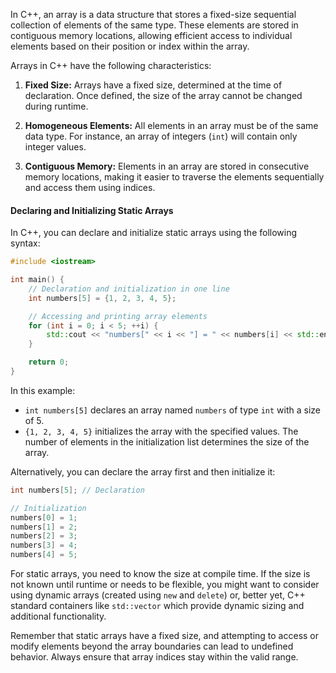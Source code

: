[//]: # (What is an Array)

In C++, an array is a data structure that stores a fixed-size sequential collection of elements of the same type. These elements are stored in contiguous memory locations, allowing efficient access to individual elements based on their position or index within the array.

Arrays in C++ have the following characteristics:

1. **Fixed Size:** Arrays have a fixed size, determined at the time of declaration. Once defined, the size of the array cannot be changed during runtime.

2. **Homogeneous Elements:** All elements in an array must be of the same data type. For instance, an array of integers (`int`) will contain only integer values.

3. **Contiguous Memory:** Elements in an array are stored in consecutive memory locations, making it easier to traverse the elements sequentially and access them using indices.

#### Declaring and Initializing Static Arrays

In C++, you can declare and initialize static arrays using the following syntax:

```cpp
#include <iostream>

int main() {
    // Declaration and initialization in one line
    int numbers[5] = {1, 2, 3, 4, 5};

    // Accessing and printing array elements
    for (int i = 0; i < 5; ++i) {
        std::cout << "numbers[" << i << "] = " << numbers[i] << std::endl;
    }

    return 0;
}
```

In this example:

- `int numbers[5]` declares an array named `numbers` of type `int` with a size of 5.
- `{1, 2, 3, 4, 5}` initializes the array with the specified values. The number of elements in the initialization list determines the size of the array.

Alternatively, you can declare the array first and then initialize it:

```cpp
int numbers[5]; // Declaration

// Initialization
numbers[0] = 1;
numbers[1] = 2;
numbers[2] = 3;
numbers[3] = 4;
numbers[4] = 5;
```

For static arrays, you need to know the size at compile time. If the size is not known until runtime or needs to be flexible, you might want to consider using dynamic arrays (created using `new` and `delete`) or, better yet, C++ standard containers like `std::vector` which provide dynamic sizing and additional functionality.

Remember that static arrays have a fixed size, and attempting to access or modify elements beyond the array boundaries can lead to undefined behavior. Always ensure that array indices stay within the valid range.

